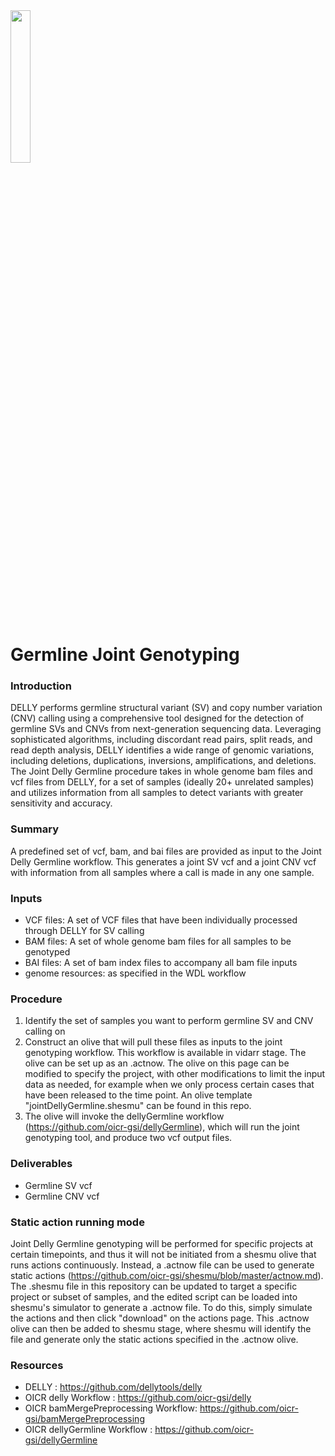 <img src="https://oicr.on.ca/wp-content/themes/oicr/assets/img/logo.svg" width=25% height=25%>

# Germline Joint Genotyping   

### Introduction
DELLY performs germline structural variant (SV) and copy number variation (CNV) calling using a comprehensive tool designed for the detection of germline SVs and CNVs from next-generation sequencing data. Leveraging sophisticated algorithms, including discordant read pairs, split reads, and read depth analysis, DELLY identifies a wide range of genomic variations, including deletions, duplications, inversions, amplifications, and deletions. The Joint Delly Germline procedure takes in whole genome bam files and vcf files from DELLY, for a set of samples (ideally 20+ unrelated samples) and utilizes information from all samples to detect variants with greater sensitivity and accuracy.

### Summary
A predefined set of vcf, bam, and bai files are provided as input to the Joint Delly Germline workflow. This generates a joint SV vcf and a joint CNV vcf with information from all samples where a call is made in any one sample. 

### Inputs  
- VCF files: A set of VCF files that have been individually processed through DELLY for SV calling
- BAM files: A set of whole genome bam files for all samples to be genotyped
- BAI files: A set of bam index files to accompany all bam file inputs
- genome resources: as specified in the WDL workflow

### Procedure
 1. Identify the set of samples you want to perform germline SV and CNV calling on
 2. Construct an olive that will pull these files as inputs to the joint genotyping workflow. This workflow is available in vidarr stage. The olive can be set up as an .actnow.  The olive on this page can be modified to specify the project, with other modifications to limit the input data as needed, for example when we only process certain cases that have been released to the time point. An olive template "jointDellyGermline.shesmu" can be found in this repo.
 3. The olive will invoke the dellyGermline workflow (https://github.com/oicr-gsi/dellyGermline), which will run the joint genotyping tool, and produce two vcf output files.
 
### Deliverables
 - Germline SV vcf
 - Germline CNV vcf

### Static action running mode
Joint Delly Germline genotyping will be performed for specific projects at certain timepoints, and thus it will not be initiated from a shesmu olive that runs actions continuously. Instead, a .actnow file can be used to generate static actions (https://github.com/oicr-gsi/shesmu/blob/master/actnow.md). The .shesmu file in this repository can be updated to target a specific project or subset of samples, and the edited script can be loaded into shesmu's simulator to generate a .actnow file. To do this, simply simulate the actions and then click "download" on the actions page. This .actnow olive can then be added to shesmu stage, where shesmu will identify the file and generate only the static actions specified in the .actnow olive.

### Resources
- DELLY : https://github.com/dellytools/delly
- OICR delly Workflow : https://github.com/oicr-gsi/delly
- OICR bamMergePreprocessing Workflow: https://github.com/oicr-gsi/bamMergePreprocessing
- OICR dellyGermline Workflow : https://github.com/oicr-gsi/dellyGermline
